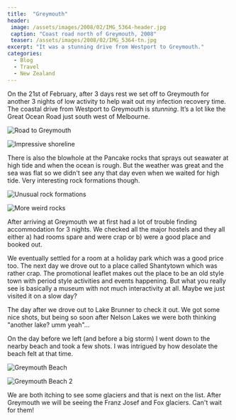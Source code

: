 ```yaml
---
title:  "Greymouth"
header:
 image: /assets/images/2008/02/IMG_5364-header.jpg
 caption: "Coast road north of Greymouth, 2008"
 teaser: /assets/images/2008/02/IMG_5364-tn.jpg
excerpt: "It was a stunning drive from Westport to Greymouth."
categories: 
  - Blog
  - Travel
  - New Zealand
---
```

On the 21st of February, after 3 days rest we set off to Greymouth for another 3 nights of low activity to help wait out my infection recovery time.
The coastal drive from Westport to Greymouth is _stunning_. It’s a lot like the Great Ocean Road just south west of Melbourne.

![Road to Greymouth](https://photos.smugmug.com/New-Zealand/Best-of-New-Zealand/i-9RPJLR7/0/f39049d3/X2/IMG_5361cropped-X2.jpg)

![Impressive shoreline](https://photos.smugmug.com/New-Zealand/Best-of-New-Zealand/i-Jsmds29/0/7781c42d/XL/IMG_5426-XL.jpg)

There is also the blowhole at the Pancake rocks that sprays out seawater at high tide and when the ocean is rough. But the weather was great and the sea was flat so we didn't see any that day even when we waited for high tide. Very interesting rock formations though.

![Unusual rock formations](https://photos.smugmug.com/New-Zealand/Best-of-New-Zealand/i-6vn8MbQ/0/82d9ea15/XL/IMG_5387-XL.jpg)

![More weird rocks](https://photos.smugmug.com/New-Zealand/Best-of-New-Zealand/i-27HxcCJ/0/efed3b24/XL/IMG_5404-XL.jpg)

After arriving at Greymouth we at first had a lot of trouble finding accommodation for 3 nights. We checked all the major hostels and they all either
a) had rooms spare and were crap or
b) were a good place and booked out.

We eventually settled for a room at a holiday park which was a good price too. The next day we drove out to a place called Shantytown which was rather crap. The promotional leaflet makes out the place to be an old style town with period style activities and events happening. But what you really see is basically a museum with not much interactivity at all. Maybe we just visited it on a slow day?

The day after we drove out to Lake Brunner to check it out. We got some nice shots, but being so soon after Nelson Lakes we were both thinking "another lake? umm yeah"...

On the day before we left (and before a big storm) I went down to the nearby beach and took a few shots. I was intrigued by how desolate the beach felt at that time.

![Greymouth Beach](https://photos.smugmug.com/New-Zealand/Greymouth/i-ztgzHg8/0/0ac695f9/XL/IMG_5607-XL.jpg)

![Greymouth Beach 2](https://photos.smugmug.com/New-Zealand/Greymouth/i-QSnf5qG/0/920b195a/XL/IMG_5612-XL.jpg)

We are both itching to see some glaciers and that is next on the list. After Greymouth we will be seeing the Franz Josef and Fox glaciers. Can't wait for them!